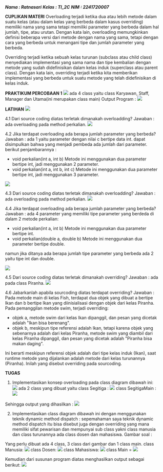 **_Nama : Ratnasari_**
**_Kelas : TI_2C_**
**_NIM : 2241720007_**

**CUPLIKAN MATERI**
Overloading terjadi ketika dua atau lebih metode dalam suatu kelas (atau dalam kelas yang berbeda dalam kasus overriding) memiliki nama yang sama tetapi memiliki parameter yang berbeda dalam hal jumlah, tipe, atau urutan. Dengan kata lain, overloading memungkinkan definisi beberapa versi dari metode dengan nama yang sama, tetapi dengan cara yang berbeda untuk menangani tipe dan jumlah parameter yang berbeda.

Overriding terjadi ketika sebuah kelas turunan (subclass atau child class) menyediakan implementasi yang sama nama dan tipe kembalian dengan metode yang sudah didefinisikan dalam kelas induk (superclass atau parent class). Dengan kata lain, overriding terjadi ketika kita memberikan implementasi yang berbeda untuk suatu metode yang telah didefinisikan di kelas induk.

**PRAKTIKUM PERCOBAAN 1**
<img src="gambarKasusPercobaan1.PNG">
ada 4 class yaitu class Karyawan, Staff, Manager dan Utama(ini merupakan class main)
Output Program : <img src="output_percobaan1.PNG">

**LATIHAN**
<img src="LatihanPerkalianKu.PNG">

4.1 Dari source coding diatas terletak dimanakah overloadding?
Jawaban : ada overloading pada method perkalian.
<img src="4.1Overloading.PNG">

4.2 Jika terdapat overloading ada berapa jumlah parameter yang berbeda?
Jawaban : ada 1 yaitu parameter dengan nilai c bertipe data int. dapat disimpulkan bahwa yang menjadi pembeda ada jumlah dari parameter. berikut penjambarannya :

- void perkalian(int a, int b) Metode ini menggunakan dua parameter bertipe int, jadi menggunakan 2 parameter.
- void perkalian(int a, int b, int c) Metode ini menggunakan dua parameter bertipe int, jadi menggunakan 3 parameter.

<img src="4.3PerkalianKu2.PNG">

4.3 Dari source coding diatas terletak dimanakah overloadding?
Jawaban : ada overloading pada method perkalian.
<img src="4.3.OverloadingPerkalianKu2.PNG">

4.4 Jika terdapat overloading ada berapa jumlah parameter yang berbeda?
Jawaban : ada 4 parameter yang memiliki tipe parameter yang berdeda di dalam 2 metode perkalian:

- void perkalian(int a, int b) Metode ini menggunakan dua parameter bertipe int.
- void perkalian(double a, double b) Metode ini menggunakan dua parameter bertipe double.

namun jika ditanya ada berapa jumlah tipe parameter yang berbeda ada 2 yaitu tipe int dan double.

<img src="4.5Fish.PNG">

4.5 Dari source coding diatas terletak dimanakah overriding?
Jawaban : ada pada class Piranha.
<img src="4.5Overriding.PNG">

4.6 Jabarkanlah apabila sourcoding diatas terdapat overriding?
Jawaban : Pada metode main di kelas Fish, terdapat dua objek yang dibuat a bertipe Ikan dan b bertipe Ikan yang diinisialisasi dengan objek dari kelas Piranha. Pada pemanggilan metode swim, terjadi overriding:

- objek a, metode swim dari kelas Ikan dipanggil, dan pesan yang dicetak adalah "Ikan bisa berenang".
- objek b, meskipun tipe referensi adalah Ikan, tetapi karena objek yang sebenarnya adalah dari kelas Piranha, metode swim yang diambil dari kelas Piranha dipanggil, dan pesan yang dicetak adalah "Piranha bisa makan daging".

Ini berarti meskipun referensi objek adalah dari tipe kelas induk (Ikan), saat runtime metode yang dijalankan adalah metode dari kelas turunannya (Piranha). Inilah yang disebut overriding pada sourcoding.

**TUGAS**

1. Implementasikan konsep overloading pada class diagram dibawah ini:
   <img src="DiagramClassTugas1.PNG">
   ada 2 class yang dibuat yaitu
   class Segitiga :
   <img src="Segitiga.PNG">
   class SegitigaMain :
   <img src="SegitigaMain.PNG">

Sehingga output yang dihasilkan :
<img src="OutputSegitiga.PNG">

2. Implementasikan class diagram dibawah ini dengan menggunakan teknik dynamic method dispatch :
sepemahaman saya teknik dynamic method dispatch itu bisa disebut juga dengan overriding yang mana memiliki sifat pewarisan dan mempunyai sub class yakni class manusia dan class turunannya ada class dosen dan mahasiswa.
Gambar soal :


Yang perlu dibuat ada 4 class, 3 class dari gambar dan 1 class main.
class Manusia:
<img src="Manusia.PNG">
class Dosen:
<img src="Dosen.PNG">
class Mahasiswa:
<img src="Mahasiswa.PNG">
class Main =
<img src="MainTugas2.PNG">

Kemudian dari susunan program diatas menghasilkan output sebagai berikut:
<img src="OutputMainTugas2.PNG">